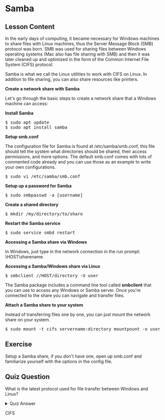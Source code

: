 # Samba

## Lesson Content

In the early days of computing, it became necessary for Windows machines to share files with Linux machines, thus the Server Message Block (SMB) protocol was born. SMB was used for sharing files between Windows operating systems (Mac also has file sharing with SMB) and then it was later cleaned up and optimized in the form of the Common Internet File System (CIFS) protocol. 

Samba is what we call the Linux utilities to work with CIFS on Linux. In addition to file sharing, you can also share resources like printers. 

<b>Create a network share with Samba</b>

Let's go through the basic steps to create a network share that a Windows machine can access:

<b>Install Samba</b>

<pre>$ sudo apt update
$ sudo apt install samba</pre>

<b>Setup smb.conf</b>

The configuration file for Samba is found at /etc/samba/smb.conf, this file should tell the system what directories should be shared, their access permissions, and more options. The default smb.conf comes with lots of commented code already and you can use those as an example to write your own configurations.

<pre>$ sudo vi /etc/samba/smb.conf</pre>

<b>Setup up a password for Samba</b>

<pre>$ sudo smbpasswd -a [username]</pre>

<b>Create a shared directory</b>

<pre>$ mkdir /my/directory/to/share</pre>

<b>Restart the Samba service</b>

<pre>$ sudo service smbd restart</pre>

<b>Accessing a Samba share via Windows</b>

In Windows, just type in the network connection in the run prompt: \\HOST\sharename.

<b>Accessing a Samba/Windows share via Linux</b>

<pre>$ smbclient //HOST/directory -U user</pre>

The Samba package includes a command line tool called <b>smbclient</b> that you can use to access any Windows or Samba server. Once you're connected to the share you can navigate and transfer files.

<b>Attach a Samba share to your system</b>

Instead of transferring files one by one, you can just mount the network share on your system.

<pre>$ sudo mount -t cifs servername:directory mountpount -o user=username,pass=password</pre>

## Exercise

Setup a Samba share, if you don't have one, open up smb.conf and familiarize yourself with the options in the config file.

## Quiz Question

What is the latest protocol used for file transfer between Windows and Linux?

<details>
    <summary>Quiz Answer</summary>
</details>

CIFS
